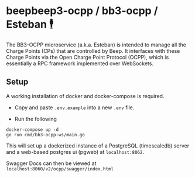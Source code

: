 # beepbeep3-ocpp / bb3-ocpp / Esteban 🕴️

The BB3-OCPP microservice (a.k.a. Esteban) is intended to manage all the Charge Points (CPs) that are controlled by Beep. It interfaces with these Charge Points via the Open Charge Point Protocol (OCPP), which is essentially a RPC framework implemented over WebSockets.

## Setup

A working installation of docker and docker-compose is required.
- Copy and paste `.env.example` into a new `.env` file.

- Run the following

```
docker-compose up -d
go run cmd/bb3-ocpp-ws/main.go
```

This will set up a dockerized instance of a PostgreSQL (timescaledb) server and a web-based postgres ui (pgweb) at `localhost:8062`.

Swagger Docs can then be viewed at `localhost:8060/v2/ocpp/swagger/index.html`
